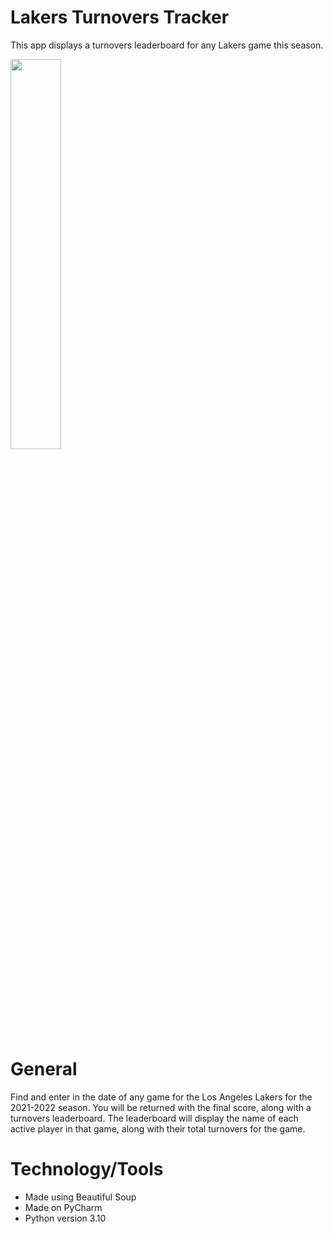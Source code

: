 # Lakers Turnovers Tracker
This app displays a turnovers leaderboard for any Lakers game this season.

<img src="https://user-images.githubusercontent.com/45545195/148837423-2db3f3ba-08c0-4daa-93c5-5e7a193b9778.png" width=40% height=40%>

# General
Find and enter in the date of any game for the Los Angeles Lakers for the 2021-2022 season. You will be returned with the final score, along with a turnovers
leaderboard. The leaderboard will display the name of each active player in that game, along with their total turnovers for the game.

# Technology/Tools
- Made using Beautiful Soup
- Made on PyCharm
- Python version 3.10
